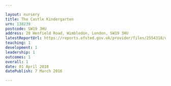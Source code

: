 ```yaml
---

layout: nursery
title: The Castle Kindergarten
urn: 138239
postcode: SW19 3HU
address: 20 Henfield Road, Wimbledon, London, SW19 3HU
latestReportUrl: https://reports.ofsted.gov.uk/provider/files/2554318/urn/138239.pdf
teaching: 1
development: 1
leadership: 1
outcomes: 1
overall: 1
date: 01 April 2018 
datePublish: 7 March 2016

---
```


